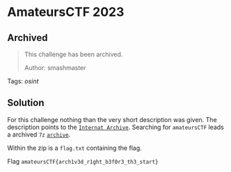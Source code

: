 # AmateursCTF 2023

## Archived

> This challenge has been archived.
>
>  Author: smashmaster
>

Tags: _osint_

## Solution
For this challenge nothing than the very short description was given. The description points to the [`Internat Archive`](`https://web.archive.org/`). Searching for `amateursCTF` leads a archived `7z` [`archive`](https://archive.org/details/amateurs-ctf-2023-archive-july-13-2023.7z).

Within the zip is a `flag.txt` containing the flag.

Flag `amateursCTF{arch1v3d_r1ght_b3f0r3_th3_start}`